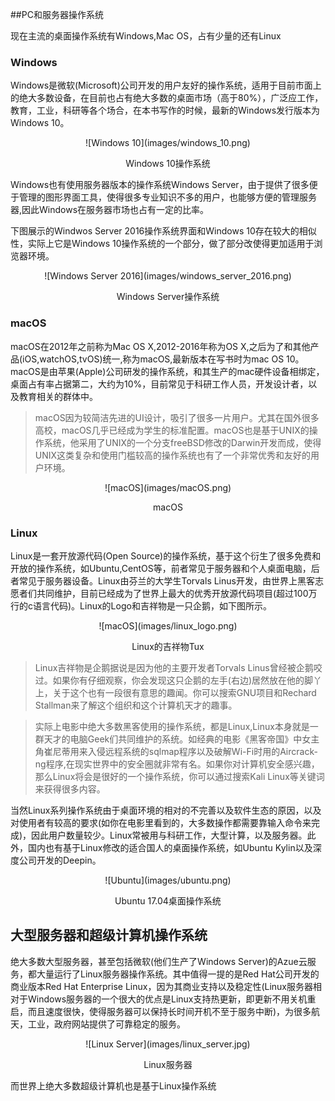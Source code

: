 ##PC和服务器操作系统

现在主流的桌面操作系统有Windows,Mac OS，占有少量的还有Linux

### Windows
Windows是微软(Microsoft)公司开发的用户友好的操作系统，适用于目前市面上的绝大多数设备，在目前也占有绝大多数的桌面市场（高于80%），广泛应工作，教育，工业，科研等各个场合，在本书写作的时候，最新的Windows发行版本为Windows 10。
<center>
![Windows 10](images/windows_10.png)

Windows 10操作系统
</center>

Windows也有使用服务器版本的操作系统Windows Server，由于提供了很多便于管理的图形界面工具，使得很多专业知识不多的用户，也能够方便的管理服务器,因此Windows在服务器市场也占有一定的比率。

下图展示的Windwos Server 2016操作系统界面和Windows 10存在较大的相似性，实际上它是Windows 10操作系统的一个部分，做了部分改使得更加适用于浏览器环境。

<center>
![Windows Server 2016](images/windows_server_2016.png)

Windows Server操作系统
</center>


### macOS
macOS在2012年之前称为Mac OS X,2012-2016年称为OS X,之后为了和其他产品(iOS,watchOS,tvOS)统一,称为macOS,最新版本在写书时为mac OS 10。macOS是由苹果(Apple)公司研发的操作系统，和其生产的mac硬件设备相绑定，桌面占有率占据第二，大约为10%，目前常见于科研工作人员，开发设计者，以及教育相关的群体中。


> macOS因为较简洁先进的UI设计，吸引了很多一片用户。尤其在国外很多高校，macOS几乎已经成为学生的标准配置。macOS也是基于UNIX的操作系统，他采用了UNIX的一个分支freeBSD修改的Darwin开发而成，使得UNIX这类复杂和使用门槛较高的操作系统也有了一个非常优秀和友好的用户环境。


<center>
![macOS](images/macOS.png)

macOS
</center>



### Linux
Linux是一套开放源代码(Open Source)的操作系统，基于这个衍生了很多免费和开放的操作系统，如Ubuntu,CentOS等，前者常见于服务器和个人桌面电脑，后者常见于服务器设备。Linux由芬兰的大学生Torvals Linus开发，由世界上黑客志愿者们共同维护，目前已经成为了世界上最大的优秀开放源代码项目(超过100万行的c语言代码)。Linux的Logo和吉祥物是一只企鹅，如下图所示。

<center>
![macOS](images/linux_logo.png)

Linux的吉祥物Tux
</center>

> Linux吉祥物是企鹅据说是因为他的主要开发者Torvals Linus曾经被企鹅咬过。如果你有仔细观察，你会发现这只企鹅的左手(右边)居然放在他的脚丫上，关于这个也有一段很有意思的趣闻。你可以搜索GNU项目和Rechard Stallman来了解这个组织和这个计算机天才的趣事。

> 实际上电影中绝大多数黑客使用的操作系统，都是Linux,Linux本身就是一群天才的电脑Geek们共同维护的系统。如经典的电影《黑客帝国》中女主角崔尼蒂用来入侵远程系统的sqlmap程序以及破解Wi-Fi时用的Aircrack-ng程序,在现实世界中的安全圈就非常有名。如果你对计算机安全感兴趣，那么Linux将会是很好的一个操作系统，你可以通过搜索Kali Linux等关键词来获得很多内容。

当然Linux系列操作系统由于桌面环境的相对的不完善以及软件生态的原因，以及对使用者有较高的要求(如你在电影里看到的，大多数操作都需要靠输入命令来完成)，因此用户数量较少。Linux常被用与科研工作，大型计算，以及服务器。此外，国内也有基于Linux修改的适合国人的桌面操作系统，如Ubuntu Kylin以及深度公司开发的Deepin。
<center>
![Ubuntu](images/ubuntu.png)

Ubuntu 17.04桌面操作系统
</center>




## 大型服务器和超级计算机操作系统
绝大多数大型服务器，甚至包括微软(他们生产了Windows Server)的Azue云服务，都大量运行了Linux服务器操作系统。其中值得一提的是Red Hat公司开发的商业版本Red Hat  Enterprise Linux，因为其商业支持以及稳定性(Linux服务器相对于Windows服务器的一个很大的优点是Linux支持热更新，即更新不用关机重启，而且速度很快，使得服务器可以保持长时间开机不至于服务中断)，为很多航天，工业，政府网站提供了可靠稳定的服务。

<center>
![Linux Server](images/linux_server.jpg)

Linux服务器
</center>

而世界上绝大多数超级计算机也是基于Linux操作系统

